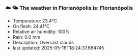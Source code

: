 ### ☁️ 🌤️  The weather in Florianópolis is: Florianópolis

- Temperature: 23.4°C
- On flesh: 24.41°C
- Relative air humidity: 100%
- Rain: 0.0 mm
- Description: Overcast clouds
- last updated: 2025-05-16T18:24:37.684745
